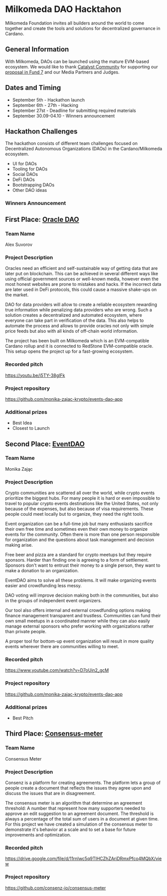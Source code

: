 # Milkomeda DAO Hacktahon
Milkomeda Foundation invites all builders around the world to come together and create the tools and solutions for decentralized governance in Cardano.

## General Information
With Milkomeda, DAOs can be launched using the mature EVM-based ecosystem. 
We would like to thank [Catalyst Community](https://cardano.ideascale.com/) for supporting our [proposal in Fund 7](https://cardano.ideascale.com/c/idea/383465) and our Media Partners and Judges. 

## Dates and Timing
- September 5th - Hackathon launch
- September 6th - 27th - Hacking
- September 27st - Deadline for submitting required materials
- September 30.09-04.10 - Winners announcement


## Hackathon Challenges 
The hackathon consists of different team challenges focused on Decentralized Autonomous Organizations (DAOs) in the Cardano/Milkomeda ecosystem.

- UI for DAOs
- Tooling for DAOs
- Social DAOs
- DeFi DAOs
- Bootstrapping DAOs
- Other DAO ideas

### Winners Announcement

## First Place: [Oracle DAO](https://github.com/monika-zajac-krypto/events-dao-app)

### Team Name
Alex Suvorov

### Project Description
Oracles need an efficient and self-sustainable way of getting data that are later put on blockchain. This can be achieved in several different ways like using official government sources or well-known media, however even the most honest websites are prone to mistakes and hacks. If the incorrect data are later used in DeFi protocols, this could cause a massive shake-ups on the market.

DAO for data providers will allow to create a reliable ecosystem rewarding true information while penalizing data providers who are wrong. Such a solution creates a decentralized and automated ecosystem, where everyone can take part in verification of the data. This also helps to automate the process and allows to provide oracles not only with simple price feeds but also with all kinds of off-chain world information.

The project has been built on Milkomeda which is an EVM-compatible Cardano rollup and it is connected to RedStone EVM-compatible oracle. This setup opens the project up for a fast-growing ecosystem.

### Recorded pitch
https://youtu.be/i5TY-38gIFk

### Project repository 
https://github.com/monika-zajac-krypto/events-dao-app

### Additional prizes
- Best Idea
- Closest to Launch

## Second Place: [EventDAO](https://github.com/monika-zajac-krypto/events-dao-app)

### Team Name
Monika Zając

### Project Description
Crypto communities are scattered all over the world, while crypto events prioritize the biggest hubs. For many people it is hard or even impossible to travel to popular crypto events destinations like the United States, not only because of the expenses, but also because of visa requirements. These people could meet locally but to organize, they need the right tools.

Event organization can be a full-time job but many enthusiasts sacrifice their own free time and sometimes even their own money to organize events for the community. Often there is more than one person responsible for organization and the questions about task management and decision making arise.

Free beer and pizza are a standard for crypto meetups but they require sponsors. Harder than finding one is agreeing to a form of settlement. Sponsors don't want to entrust their money to a single person, they want to make a donation to an organization.

EventDAO aims to solve all these problems. It will make organizing events easier and crowdfunding less messy.

DAO voting will improve decision making both in the communities, but also in the groups of independent event organizers.

Our tool also offers internal and external crowdfunding options making finance management transparent and trustless. Communities can fund their own small meetups in a coordinated manner while they can also easily manage external sponsors who prefer working with organizations rather than private people.

A proper tool for bottom-up event organization will result in more quality events wherever there are communities willing to meet.

### Recorded pitch
https://www.youtube.com/watch?v=D7oUin2_gcM

### Project repository 
https://github.com/monika-zajac-krypto/events-dao-app


### Additional prizes
- Best Pitch

## Third Place: [Consensus-meter](https://github.com/consenz-io/consensus-meter)

### Team Name
Consensus Meter 

### Project Description
Consenz is a platform for creating agreements. The platform lets a group of people create a document that reflects the issues they agree upon and discuss the issues that are in disagreement.

The consensus meter is an algorithm that determine an agreement threshold: A number that represent how many supporters needed to approve an edit suggestion to an agreement document. The threshold is always a percentage of the total sum of users in a document at given time. For this project we have created a simulation of the consensus meter to demonstrate it's behavior at a scale and to set a base for future improvements and optimization.

### Recorded pitch
https://drive.google.com/file/d/11rnIwc5q9TIHCZhZAriDRmxPfco4MQbX/view

### Project repository 
https://github.com/consenz-io/consensus-meter

